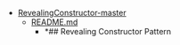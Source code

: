 - <a href = "E:\Node_projects\Node_Way\ArchivTSH_2\ArhivTimur_2\RevealingConstructor-master\cat.RevealingConstructor-master\dir.RevealingConstructor-master.md">RevealingConstructor-master</a>
    - <a href = "E:\Node_projects\Node_Way\ArchivTSH_2\ArhivTimur_2\RevealingConstructor-master\README.md">README.md</a>
        - *## Revealing Constructor Pattern
